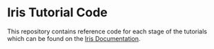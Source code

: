 # Iris Tutorial Code

This repository contains reference code for each stage of the tutorials which can be found on the [Iris Documentation](https://shaders.properties).
